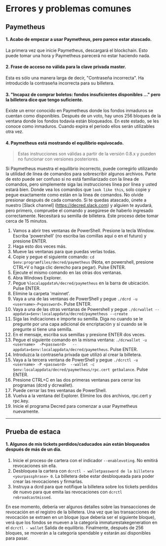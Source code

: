 # Errores y problemas comunes

## Paymetheus 

#### 1. Acabo de empezar a usar Paymetheus, pero parece estar atascado.

La primera vez que inicie Paymetheus, descargará el blockchain. Esto puede tomar
una hora y Paymetheus parecerá no estar haciendo nada.

#### 2. Frase de acceso no válida para la clave privada master.

Esta es sólo una manera larga de decir, "Contraseña incorrecta". Ha introducido la contraseña incorrecta para su
billetera.

#### 3. "Incapaz de comprar boletos: fondos insuficientes disponibles ..." pero la billetera dice que tengo suficiente.

Existe un error conocido en Paymetheus donde los fondos inmaduros se cuentan como disponibles. Después de un voto, hay unos
256 bloques de la ventana donde los fondos todavía están bloqueados. En este estado, se les conoce como inmaduros. Cuando expira el período
ellos serán utilizables otra vez.

#### 4. Paymetheus está mostrando el equilibrio equivocado.

> Estas instrucciones son válidas a partir de la versión 0.8.x y pueden no funcionar con versiones posteriores.

Si Paymetheus muestra el equilibrio incorrecto, puede corregirlo utilizando la utilidad de línea de comandos para sobrescribir algunos archivos.
Parte de esto puede ser confuso si no está familiarizado con la línea de comandos, pero simplemente siga las instrucciones línea por línea
y usted estará bien. Donde vea los comandos que `look like this`, solo copie y pegue exactamente como están en la línea de comandos.
No olvide presionar <ENTER> después de cada comando. Si te quedas atascado, únete a nuestro [Slack channel] (https://decred.slack.com) y alguien te ayudará,
pero primero, compruebe el comando y asegúrese de haberlo ingresado correctamente. Necesitará su semilla de billetera. Este proceso debe tomar cerca de 15 minutos.

1. Vamos a abrir tres ventanas de PowerShell. Presione la tecla Window. Escriba 'powershell' (no escriba las comillas aquí o en el futuro) y presione ENTER.
2. Haga esto dos veces más.
3. Mueve las ventanas para que puedas verlas todas.
4. Copie y pegue el siguiente comando: `cd $env:programfiles/decred/paymetheus` (Nota, en powershell, presione CTRL+V o haga clic derecho para pegar). Pulse ENTER.
5. Ejecute el mismo comando en las otras dos ventanas.
6. Abra Windows Explorer.
7. Pegue `%localappdata%/decred/paymetheus` en la barra de ubicación. Pulse ENTER.
8. Elimine la carpeta 'mainnet'.
9. Vaya a una de las ventanas de PowerShell y pegue `./dcrd -u <username>-P<password>`. Pulse ENTER.
10. Vaya a una de las otras ventanas de Powershell y pegue `./dcrwallet --appdata=$env:localappdata/decred/paymetheus --create`
11. Siga las indicaciones e importe su semilla. Diga no cuando se le pregunte por una capa adicional de encriptación y sí cuando se le pregunte si tiene una semilla.
12. En el mensaje, escriba sus semillas y presione ENTER dos veces.
13. Pegue el siguiente comando en la misma ventana: `./dcrwallet -u <username>  -P<password>   --  appdata=$env:localappdata/decred/paymetheus`. Pulse ENTER.
14. Introduzca la contraseña privada que utilizó al crear la billetera.
15. Vaya a la tercera ventana de PowerShell y pegue `./dcrctl -u <username> -P <password>  --wallet -c $env:localappdata/decred/paymetheus/rpc.cert getbalance`. Pulse ENTER.
16. Presione CTRL+C en las dos primeras ventanas para cerrar los programas (dcrd y dcrwallet).
17. Puede cerrar las tres ventanas de PowerShell.
18. Vuelva a la ventana del Explorer. Elimine los dos archivos, rpc.cert y rpc.key.
19. Inicie el programa Decred para comenzar a usar Paymetheus nuevamente.

-----

## Prueba de estaca

#### 1. Algunos de mis tickets perdidos/caducados aún están bloqueados después de más de un día.

1. Inicie el proceso de cartera con el indicador `--enablevoting`. No emitirá revocaciones sin ella.
2. Desbloquea la cartera con `dcrctl - walletpassword de la billetera <yourpassphrase> 0`. La billetera debe estar desbloqueada para poder crear las revocaciones y firmarlas.
3. Instruya a dcrd para que notifique la billetera sobre los tickets perdidos de nuevo para que emita las revocaciones con `dcrctl rebroadcastmissed`.


En ese momento, debería ver algunos detalles sobre las transacciones de revocación en el registro de la billetera.
Una vez que las transacciones de revocación se extraen en un bloque (que debería ser el siguiente bloque),
verá que los fondos se mueven a la categoría immaturestakegeneration en el `dcrctl - wallet`
Salida de equilibrio. Finalmente, después de 256 bloques, se moverán a la categoría spendable y estarán así disponibles para pasar.
